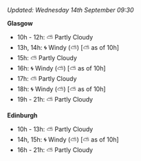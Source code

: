 *Updated: Wednesday 14th September 09:30*

**Glasgow**

* 10h - 12h: :partly_sunny: Partly Cloudy
* 13h, 14h: :cyclone: Windy (:partly_sunny:) [:partly_sunny: as of 10h]
* 15h: :partly_sunny: Partly Cloudy
* 16h: :cyclone: Windy (:partly_sunny:) [:partly_sunny: as of 10h]
* 17h: :partly_sunny: Partly Cloudy
* 18h: :cyclone: Windy (:partly_sunny:) [:partly_sunny: as of 10h]
* 19h - 21h: :partly_sunny: Partly Cloudy

**Edinburgh**

* 10h - 13h: :partly_sunny: Partly Cloudy
* 14h, 15h: :cyclone: Windy (:partly_sunny:) [:partly_sunny: as of 10h]
* 16h - 21h: :partly_sunny: Partly Cloudy
